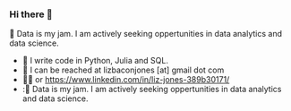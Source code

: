 ### Hi there 👋
  🏹 Data is my jam. I am actively seeking oppertunities in data analytics and data science.
- :cowboy_hat_face: I write code in Python, Julia and SQL. 
- :metal: I can be reached at lizbaconjones [at] gmail dot com
- :supervillain_woman: or https://www.linkedin.com/in/liz-jones-389b30171/
- :🏹 Data is my jam. I am actively seeking oppertunities in data analytics and data science.
